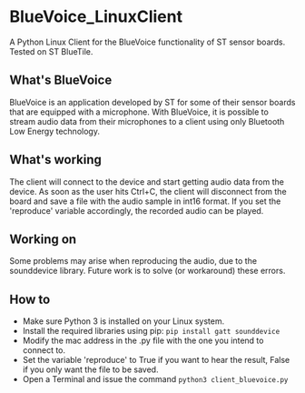 # BlueVoice_LinuxClient
A Python Linux Client for the BlueVoice functionality of ST sensor boards. Tested on ST BlueTile. 

## What's BlueVoice
BlueVoice is an application developed by ST for some of their sensor boards that are equipped with a microphone. With BlueVoice, it is possible to stream audio data from their microphones to a client using only Bluetooth Low Energy technology. 

## What's working
The client will connect to the device and start getting audio data from the device. As soon as the user hits Ctrl+C, the client will disconnect from the board and save a file with the audio sample in int16 format. If you set the 'reproduce' variable accordingly, the recorded audio can be played. 

## Working on
Some problems may arise when reproducing the audio, due to the sounddevice library. Future work is to solve (or workaround) these errors. 

## How to
- Make sure Python 3 is installed on your Linux system. 
- Install the required libraries using pip: `pip install gatt sounddevice`
- Modify the mac address in the .py file with the one you intend to connect to.
- Set the variable 'reproduce' to True if you want to hear the result, False if you only want the file to be saved.
- Open a Terminal and issue the command `python3 client_bluevoice.py`


